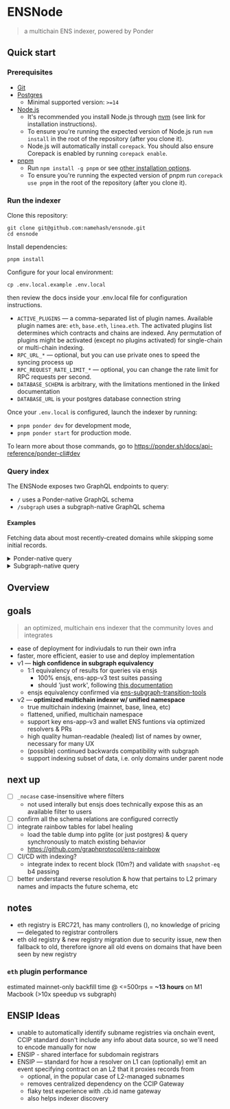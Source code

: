 # ENSNode

> a multichain ENS indexer, powered by Ponder

## Quick start

### Prerequisites

- [Git](https://git-scm.com/)
- [Postgres](https://www.postgresql.org/)
  - Minimal supported version: `>=14`
- [Node.js](https://nodejs.org/)
  - It's recommended you install Node.js through [nvm](https://github.com/nvm-sh/nvm) (see link for installation instructions).
  - To ensure you're running the expected version of Node.js run `nvm install` in the root of the repository (after you clone it).
  - Node.js will automatically install `corepack`. You should also ensure Corepack is enabled by running `corepack enable`.
- [pnpm](https://pnpm.io/)
  - Run `npm install -g pnpm` or see [other installation options](https://pnpm.io/installation).
  - To ensure you're running the expected version of pnpm run `corepack use pnpm` in the root of the repository (after you clone it).

### Run the indexer

Clone this repository:
```
git clone git@github.com:namehash/ensnode.git
cd ensnode
```

Install dependencies:
```
pnpm install
```

Configure for your local environment:
```
cp .env.local.example .env.local
```
then review the docs inside your .env.local file for configuration instructions.

- `ACTIVE_PLUGINS` — a comma-separated list of plugin names. Available plugin names are: `eth`, `base.eth`, `linea.eth`. The activated plugins list determines which contracts and chains are indexed. Any permutation of plugins might be activated (except no plugins activated) for single-chain or multi-chain indexing.
- `RPC_URL_*` — optional, but you can use private ones to speed the syncing process up
- `RPC_REQUEST_RATE_LIMIT_*` — optional, you can change the rate limit for RPC requests per second.
- `DATABASE_SCHEMA` is arbitrary, with the limitations mentioned in the linked documentation
- `DATABASE_URL` is your postgres database connection string

Once your `.env.local` is configured, launch the indexer by running:
- `pnpm ponder dev` for development mode,
- `pnpm ponder start` for production mode.

To learn more about those commands, go to https://ponder.sh/docs/api-reference/ponder-cli#dev

### Query index

The ENSNode exposes two GraphQL endpoints to query:
- `/` uses a Ponder-native GraphQL schema
- `/subgraph` uses a subgraph-native GraphQL schema

#### Examples

Fetching data about most recently-created domains while skipping some initial records.

<details>
  <summary>Ponder-native query</summary>

  ```gql
  {
    domains(
      orderBy: "createdAt"
      orderDirection: "desc"
      after: "eyJjcmVhdGVkQXQiOnsiX190eXBlIjoiYmlnaW50IiwidmFsdWUiOiIxNjM5ODk1NzYxIn0sImlkIjoiMHhkNTczOGJjNGMxYzdhZDYyYWM0N2IyMWNlYmU1ZGZjOWZkNjVkNTk4NTZmNmYyNDIxYjE5N2Q0ZjgxNmFkZTRjIn0"
      limit: 3
    ) {
      items {
        name
        expiryDate
      }
      pageInfo {
        endCursor
      }
      totalCount
    }
  }
  ```

  <details>
    <summary>Ponder-native response</summary>

    ```
    {
      "data": {
        "domains": {
          "items": [
            {
              "name": "cdkey.eth",
              "expiryDate": "1963241281"
            },
            {
              "name": "threeion.eth",
              "expiryDate": "1710785665"
            },
            {
              "name": "humes.eth",
              "expiryDate": "1710785665"
            }
          ],
          "pageInfo": {
            "endCursor": "eyJjcmVhdGVkQXQiOnsiX190eXBlIjoiYmlnaW50IiwidmFsdWUiOiIxNjM5ODk1NzYxIn0sImlkIjoiMHgyZWFmNmQ1YjU1YjdhZWI0NmNiZmRiMjVkN2VjOGY4MWYxNDg2YmFmNWFiNjhkZTM5M2YzYTcyNjM1ZDdmN2FkIn0="
          },
          "totalCount": 982390
        }
      }
    }
    ```
  </details>
</details>

<details>
  <summary>Subgraph-native query</summary>

  ```gql
  {
    domains(orderBy: createdAt, orderDirection: desc, skip: 40, first: 3) {
        name
        expiryDate
    }
  }
  ```

  <details>
    <summary>Subgraph-native response</summary>

    ```
    {
      "data": {
        "domains": [
          {
            "name": "🐧🐧🐧🐧🐧🐧🐧🐧🐧.eth",
            "expiryDate": "1710785244"
          },
          {
            "name": "rebelteenapeclub.eth",
            "expiryDate": "1679228224"
          },
          {
            "name": "[b4201276b6f7ffe5a50b0c3c1406c21295ab9f553107ddc9c715be2f9a6f6e90].[e5e14487b78f85faa6e1808e89246cf57dd34831548ff2e6097380d98db2504a].[dec08c9dbbdd0890e300eb5062089b2d4b1c40e3673bbccb5423f7b37dcf9a9c]",
            "expiryDate": null
          }
        ]
      }
    }
    ```
  </details>
</details>

## Overview


## goals

> an optimized, multichain ens indexer that the community loves and integrates

- ease of deployment for indiviudals to run their own infra
- faster, more efficient, easier to use and deploy implementation
- v1 — **high confidence in subgraph equivalency**
  - 1:1 equivalency of results for queries via ensjs
    - 100% ensjs, ens-app-v3 test suites passing
    - should 'just work', following [this documentation](https://github.com/ensdomains/ensjs/blob/main/docs/basics/custom-subgraph-uris.md)
  - ensjs equivalency confirmed via [ens-subgraph-transition-tools](https://github.com/namehash/ens-subgraph-transition-tools)
- v2 — **optimized multichain indexer w/ unified namespace**
  - true multichain indexing (mainnet, base, linea, etc)
  - flattened, unified, multichain namespace
  - support key ens-app-v3 and wallet ENS funtions via optimized resolvers & PRs
  - high quality human-readable (healed) list of names by owner, necessary for many UX
  - (possible) continued backwards compatibility with subgraph
  - support indexing subset of data, i.e. only domains under parent node

## next up

- [ ] `_nocase` case-insensitive where filters
  - not used interally but ensjs does technically expose this as an available filter to users
- [ ] confirm all the schema relations are configured correctly
- [ ] integrate rainbow tables for label healing
  - load the table dump into pglite (or just postgres) & query synchronously to match existing behavior
  - https://github.com/graphprotocol/ens-rainbow
- [ ] CI/CD with indexing?
  - integrate index to recent block (10m?) and validate with `snapshot-eq` b4 passing
- [ ] better understand reverse resolution & how that pertains to L2 primary names and impacts the future schema, etc

## notes

- eth registry is ERC721, has many controllers (), no knowledge of pricing — delegated to registrar controllers
- eth old registry & new registry migration due to security issue, new then fallback to old, therefore ignore all old evens on domains that have been seen by new registry

### `eth` plugin performance

estimated mainnet-only backfill time @ <=500rps = **~13 hours** on M1 Macbook (>10x speedup vs subgraph)

## ENSIP Ideas

- unable to automatically identify subname registries via onchain event, CCIP standard dosn't include any info about data source, so we'll need to encode manually for now
- ENSIP - shared interface for subdomain registrars
- ENSIP — standard for how a resolver on L1 can (optionally) emit an event specifying contract on an L2 that it proxies records from
  - optional, in the popular case of L2-managed subnames
  - removes centralized dependency on the CCIP Gateway
  - flaky test experience with .cb.id name gateway
  - also helps indexer discovery
